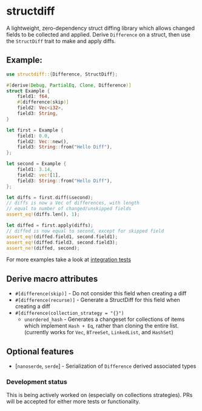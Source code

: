 # structdiff

A lightweight, zero-dependency struct diffing library which allows changed fields to be collected and applied. Derive `Difference` on a struct, then use the `StructDiff` trait to make and apply diffs. 

## Example:

```rust
use structdiff::{Difference, StructDiff};

#[derive(Debug, PartialEq, Clone, Difference)]
struct Example {
    field1: f64,
    #[difference(skip)]
    field2: Vec<i32>,
    field3: String,
}

let first = Example {
    field1: 0.0,
    field2: Vec::new(),
    field3: String::from("Hello Diff"),
};

let second = Example {
    field1: 3.14,
    field2: vec![1],
    field3: String::from("Hello Diff"),
};

let diffs = first.diff(&second);
// diffs is now a Vec of differences, with length 
// equal to number of changed/unskipped fields
assert_eq!(diffs.len(), 1);

let diffed = first.apply(diffs);
// diffed is now equal to second, except for skipped field
assert_eq!(diffed.field1, second.field1);
assert_eq!(diffed.field3, second.field3);
assert_ne!(diffed, second); 
```

For more examples take a look at [integration tests](/tests)

## Derive macro attributes
- `#[difference(skip)]`     - Do not consider this field when creating a diff
- `#[difference(recurse)]`  - Generate a StructDiff for this field when creating a diff
- `#[difference(collection_strategy = "{}")` 
    - `unordered_hash` - Generates a changeset for collections of items which implement `Hash + Eq`, rather than cloning the entire list. (currently works for `Vec`, `BTreeSet`, `LinkedList`, and `HashSet`)

## Optional features
- [`nanoserde`, `serde`] - Serialization of `Difference` derived associated types

### Development status 
This is being actively worked on (especially on collections strategies). PRs will be accepted for either more tests or functionality.